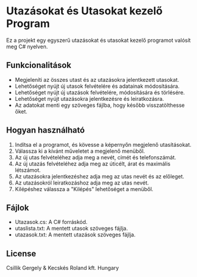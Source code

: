 # Utazásokat és Utasokat kezelő Program

Ez a projekt egy egyszerű utazásokat és utasokat kezelő programot valósít meg C# nyelven.

## Funkcionalitások

- Megjeleníti az összes utast és az utazásokra jelentkezett utasokat.
- Lehetőséget nyújt új utasok felvételére és adatainak módosítására.
- Lehetőséget nyújt új utazások felvételére, módosítására és törlésére.
- Lehetőséget nyújt utazásokra jelentkezésre és leiratkozásra.
- Az adatokat menti egy szöveges fájlba, hogy később visszatölthesse őket.

## Hogyan használható

1. Indítsa el a programot, és kövesse a képernyőn megjelenő utasításokat.
2. Válassza ki a kívánt műveletet a megjelenő menüből.
3. Az új utas felvételéhez adja meg a nevét, címét és telefonszámát.
4. Az új utazás felvételéhez adja meg az úticélt, árat és maximális létszámot.
5. Az utazásokra jelentkezéshez adja meg az utas nevét és az előleget.
6. Az utazásokról leiratkozáshoz adja meg az utas nevét.
7. Kilépéshez válassza a "Kilépés" lehetőséget a menüből.

## Fájlok

- Utazasok.cs: A C# forráskód.
- utaslista.txt: A mentett utasok szöveges fájlja.
- utazasok.txt: A mentett utazások szöveges fájlja.

## License

Csillik Gergely & Kecskés Roland kft. Hungary 
